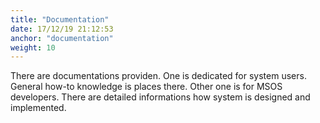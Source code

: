 ```yaml
---
title: "Documentation"
date: 17/12/19 21:12:53
anchor: "documentation"
weight: 10
---
```


There are documentations providen. 
One is dedicated for system users. General how-to knowledge is places there.
Other one is for MSOS developers. There are detailed informations how system is designed and implemented. 


